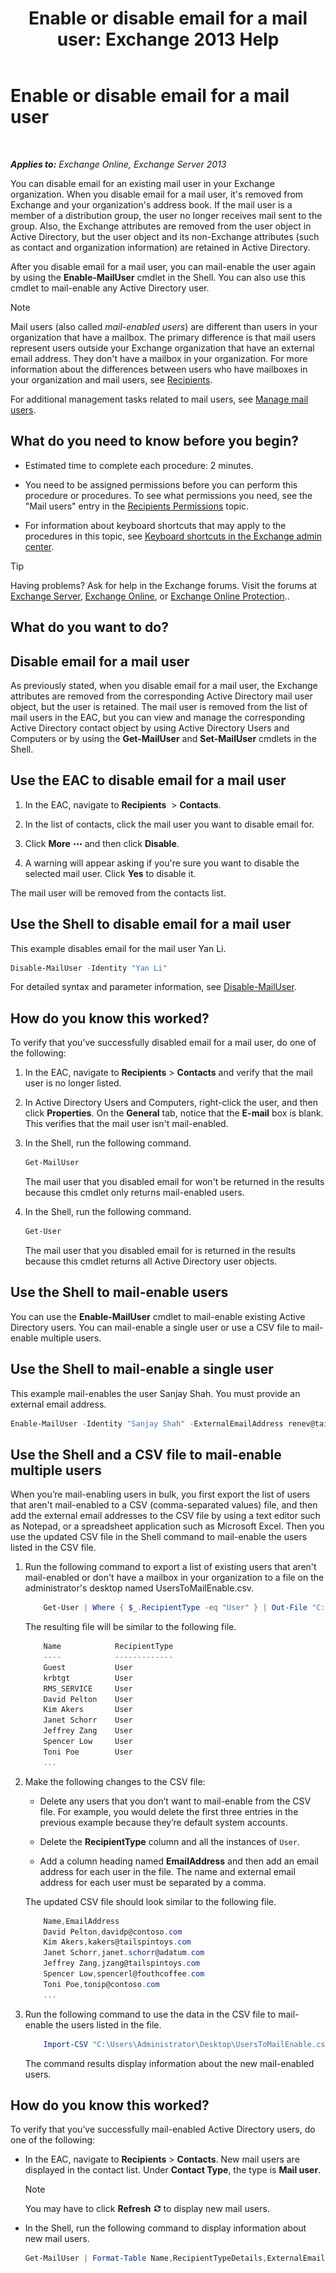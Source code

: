 ﻿---
title: 'Enable or disable email for a mail user: Exchange 2013 Help'
TOCTitle: Enable or disable email for a mail user
ms:assetid: 1e2571d4-ff84-4fda-bb1d-825e96e1bd26
ms:mtpsurl: https://technet.microsoft.com/en-us/library/Aa996598(v=EXCHG.150)
ms:contentKeyID: 50382995
ms.date: 12/09/2016
mtps_version: v=EXCHG.150
---

# Enable or disable email for a mail user

 

_**Applies to:** Exchange Online, Exchange Server 2013_


You can disable email for an existing mail user in your Exchange organization. When you disable email for a mail user, it's removed from Exchange and your organization's address book. If the mail user is a member of a distribution group, the user no longer receives mail sent to the group. Also, the Exchange attributes are removed from the user object in Active Directory, but the user object and its non-Exchange attributes (such as contact and organization information) are retained in Active Directory.

After you disable email for a mail user, you can mail-enable the user again by using the **Enable-MailUser** cmdlet in the Shell. You can also use this cmdlet to mail-enable any Active Directory user.


> [!NOTE]
> Mail users (also called <EM>mail-enabled users</EM>) are different than users in your organization that have a mailbox. The primary difference is that mail users represent users outside your Exchange organization that have an external email address. They don't have a mailbox in your organization. For more information about the differences between users who have mailboxes in your organization and mail users, see <A href="recipients-exchange-2013-help.md">Recipients</A>.



For additional management tasks related to mail users, see [Manage mail users](https://docs.microsoft.com/en-us/exchange/recipients-in-exchange-online/manage-mail-users).

## What do you need to know before you begin?

  - Estimated time to complete each procedure: 2 minutes.

  - You need to be assigned permissions before you can perform this procedure or procedures. To see what permissions you need, see the "Mail users" entry in the [Recipients Permissions](recipients-permissions-exchange-2013-help.md) topic.

  - For information about keyboard shortcuts that may apply to the procedures in this topic, see [Keyboard shortcuts in the Exchange admin center](keyboard-shortcuts-in-the-exchange-admin-center-exchange-online-protection-help.md).


> [!TIP]
> Having problems? Ask for help in the Exchange forums. Visit the forums at <A href="https://go.microsoft.com/fwlink/p/?linkid=60612">Exchange Server</A>, <A href="https://go.microsoft.com/fwlink/p/?linkid=267542">Exchange Online</A>, or <A href="https://go.microsoft.com/fwlink/p/?linkid=285351">Exchange Online Protection</A>..



## What do you want to do?

## Disable email for a mail user

As previously stated, when you disable email for a mail user, the Exchange attributes are removed from the corresponding Active Directory mail user object, but the user is retained. The mail user is removed from the list of mail users in the EAC, but you can view and manage the corresponding Active Directory contact object by using Active Directory Users and Computers or by using the **Get-MailUser** and **Set-MailUser** cmdlets in the Shell.

## Use the EAC to disable email for a mail user

1.  In the EAC, navigate to **Recipients**  \> **Contacts**.

2.  In the list of contacts, click the mail user you want to disable email for.

3.  Click **More** ![More Options Icon](images/JJ150550.5381819e-3b21-4873-8714-e9b956290b28(EXCHG.150).gif "More Options Icon") and then click **Disable**.

4.  A warning will appear asking if you're sure you want to disable the selected mail user. Click **Yes** to disable it.

The mail user will be removed from the contacts list.

## Use the Shell to disable email for a mail user

This example disables email for the mail user Yan Li.

```powershell
Disable-MailUser -Identity "Yan Li"
```

For detailed syntax and parameter information, see [Disable-MailUser](https://technet.microsoft.com/en-us/library/aa998578\(v=exchg.150\)).

## How do you know this worked?

To verify that you've successfully disabled email for a mail user, do one of the following:

1.  In the EAC, navigate to **Recipients** \> **Contacts** and verify that the mail user is no longer listed.

2.  In Active Directory Users and Computers, right-click the user, and then click **Properties**. On the **General** tab, notice that the **E-mail** box is blank. This verifies that the mail user isn't mail-enabled.

3.  In the Shell, run the following command.
    
    ```powershell
    Get-MailUser
    ```
    
    The mail user that you disabled email for won't be returned in the results because this cmdlet only returns mail-enabled users.

4.  In the Shell, run the following command.
    
    ```powershell
    Get-User
    ```
    
    The mail user that you disabled email for is returned in the results because this cmdlet returns all Active Directory user objects.

## Use the Shell to mail-enable users

You can use the **Enable-MailUser** cmdlet to mail-enable existing Active Directory users. You can mail-enable a single user or use a CSV file to mail-enable multiple users.

## Use the Shell to mail-enable a single user

This example mail-enables the user Sanjay Shah. You must provide an external email address.

```powershell
Enable-MailUser -Identity "Sanjay Shah" -ExternalEmailAddress renev@tailspintoys.com
```

## Use the Shell and a CSV file to mail-enable multiple users

When you’re mail-enabling users in bulk, you first export the list of users that aren't mail-enabled to a CSV (comma-separated values) file, and then add the external email addresses to the CSV file by using a text editor such as Notepad, or a spreadsheet application such as Microsoft Excel. Then you use the updated CSV file in the Shell command to mail-enable the users listed in the CSV file.

1.  Run the following command to export a list of existing users that aren't mail-enabled or don't have a mailbox in your organization to a file on the administrator's desktop named UsersToMailEnable.csv.
    
    ```powershell
        Get-User | Where { $_.RecipientType -eq "User" } | Out-File "C:\Users\Administrator\Desktop\UsersToMailEnable.csv"
    ```

    The resulting file will be similar to the following file.
    
    ```powershell
        Name            RecipientType
        ----            -------------
        Guest           User
        krbtgt          User
        RMS_SERVICE     User
        David Pelton    User
        Kim Akers       User
        Janet Schorr    User
        Jeffrey Zang    User
        Spencer Low     User
        Toni Poe        User
        ...
    ```

2.  Make the following changes to the CSV file:
    
      - Delete any users that you don’t want to mail-enable from the CSV file. For example, you would delete the first three entries in the previous example because they’re default system accounts.
    
      - Delete the **RecipientType** column and all the instances of `User`.
    
      - Add a column heading named **EmailAddress** and then add an email address for each user in the file. The name and external email address for each user must be separated by a comma.
    
    The updated CSV file should look similar to the following file.
    
    ```powershell
        Name,EmailAddress
        David Pelton,davidp@contoso.com
        Kim Akers,kakers@tailspintoys.com
        Janet Schorr,janet.schorr@adatum.com
        Jeffrey Zang,jzang@tailspintoys.com
        Spencer Low,spencerl@fouthcoffee.com
        Toni Poe,tonip@contoso.com
        ...
    ```

3.  Run the following command to use the data in the CSV file to mail-enable the users listed in the file.
    
    ```powershell
        Import-CSV "C:\Users\Administrator\Desktop\UsersToMailEnable.csv" | ForEach-Object {Enable-MailUser -Identity $_.Name -ExternalEmailAddress $_.EmailAddress}
    ```

    The command results display information about the new mail-enabled users.

## How do you know this worked?

To verify that you’ve successfully mail-enabled Active Directory users, do one of the following:

  - In the EAC, navigate to **Recipients** \> **Contacts**. New mail users are displayed in the contact list. Under **Contact Type**, the type is **Mail user**.
    

    > [!NOTE]
    > You may have to click <STRONG>Refresh</STRONG> <IMG title="Refresh Icon" alt="Refresh Icon" src="images/Dn624163.85f271ca-32a4-426c-842a-d2172567099d(EXCHG.150).gif"> to display new mail users.



  - In the Shell, run the following command to display information about new mail users.
    
    ```powershell
    Get-MailUser | Format-Table Name,RecipientTypeDetails,ExternalEmailAddress
    ```

